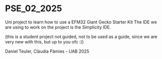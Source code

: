 # PSE_02_2025
Uni project to learn how to use a EFM32 Giant Gecko Starter Kit
The IDE we are using to work on the project is the Simplicity IDE.

(this is a student project not guided, not to be used as a guide, since we are very new with this, but up to you ofc :))

Daniel Teuler, Clàudia Pàmies - UAB 2025

